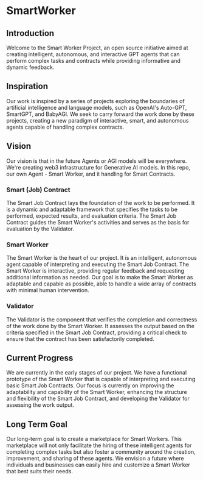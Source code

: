 # SmartWorker
## Introduction
Welcome to the Smart Worker Project, an open source initiative aimed at creating intelligent, autonomous, and interactive GPT agents that can perform complex tasks and contracts while providing informative and dynamic feedback.

## Inspiration
Our work is inspired by a series of projects exploring the boundaries of artificial intelligence and language models, such as OpenAI's Auto-GPT, SmartGPT, and BabyAGI. We seek to carry forward the work done by these projects, creating a new paradigm of interactive, smart, and autonomous agents capable of handling complex contracts.

## Vision
Our vision is that in the future Agents or AGI models will be everywhere. We're creating web3 infrastructure for Generative AI models. In this repo, our own Agent - Smart Worker, and it handling for Smart Contracts.

### Smart (Job) Contract
The Smart Job Contract lays the foundation of the work to be performed. It is a dynamic and adaptable framework that specifies the tasks to be performed, expected results, and evaluation criteria. The Smart Job Contract guides the Smart Worker's activities and serves as the basis for evaluation by the Validator.

### Smart Worker
The Smart Worker is the heart of our project. It is an intelligent, autonomous agent capable of interpreting and executing the Smart Job Contract. The Smart Worker is interactive, providing regular feedback and requesting additional information as needed. Our goal is to make the Smart Worker as adaptable and capable as possible, able to handle a wide array of contracts with minimal human intervention.

### Validator
The Validator is the component that verifies the completion and correctness of the work done by the Smart Worker. It assesses the output based on the criteria specified in the Smart Job Contract, providing a critical check to ensure that the contract has been satisfactorily completed.

## Current Progress
We are currently in the early stages of our project. We have a functional prototype of the Smart Worker that is capable of interpreting and executing basic Smart Job Contracts. Our focus is currently on improving the adaptability and capability of the Smart Worker, enhancing the structure and flexibility of the Smart Job Contract, and developing the Validator for assessing the work output.

## Long Term Goal
Our long-term goal is to create a marketplace for Smart Workers. This marketplace will not only facilitate the hiring of these intelligent agents for completing complex tasks but also foster a community around the creation, improvement, and sharing of these agents. We envision a future where individuals and businesses can easily hire and customize a Smart Worker that best suits their needs.
